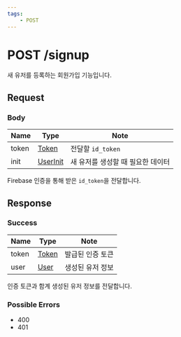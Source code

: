 ```yaml
---
tags:
    - POST
---
```


# POST /signup

새 유저를 등록하는 회원가입 기능입니다.

## Request

### Body

| Name  | Type                                     | Note                              |
| ----- | ---------------------------------------- | --------------------------------- |
| token | [Token](../../types/semantic/token.md)   | 전달할 `id_token`                 |
| init  | [UserInit](../../types/schema/user-init) | 새 유저를 생성할 때 필요한 데이터 |

Firebase 인증을 통해 받은 `id_token`을 전달합니다.

## Response

### Success

| Name  | Type                                   | Note             |
| ----- | -------------------------------------- | ---------------- |
| token | [Token](../../types/semantic/token.md) | 발급된 인증 토큰 |
| user  | [User](../../types/schema/user.md)     | 생성된 유저 정보 |

인증 토큰과 함계 생성된 유저 정보를 전달합니다.

### Possible Errors

-   400
-   401
